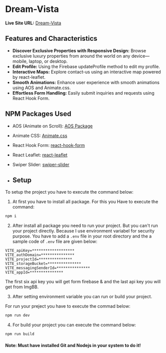 # Dream-Vista

**Live Site URL:** [Dream-Vista](https://dream-vista.web.app)


## Features and Characteristics

- **Discover Exclusive Properties with Responsive Design:** Browse exclusive luxury properties from around the world on any device—mobile, laptop, or desktop.
- **Edit Profile:** Using the Firebase updateProfile method to edit my profile.
- **Interactive Maps:** Explore contact-us using an interactive map powered by react-leaflet.
- **Smooth Animations:** Enhance user experience with smooth animations using AOS and Animate.css.
- **Effortless Form Handling:** Easily submit inquiries and requests using React Hook Form.


## NPM Packages Used

- AOS (Animate on Scroll): [AOS Package](https://www.npmjs.com/package/aos)
- Animate CSS: [Animate.css](https://animate.style/)
- React Hook Form: [react-hook-form](https://react-hook-form.com/)
- React Leaflet: [react-leaflet](https://react-leaflet.js.org/)
- Swiper Slider: [swiper-slider](https://swiperjs.com/)
  

- ## Setup

To setup the project you have to execute the command below:

1. At first you have to install all package. For this you Have to execute the command:

```sh
npm i
```

2. After install all package you need to run your project. But you can't run your project directly. Because I use environment variabel for security purpose. You have to add a `.env` file in your root directory and the a sample code of `.env` file are given below:

```.env
VITE_apiKey=*******************
VITE_authDomain=***************
VITE_projectId=***************
VITE_storageBucket=***************
VITE_messagingSenderId=***************
VITE_appId=***************
```

The first six api key you will get form firebase & and the last api key you will get from ImgBB.

3. After setting environment variable you can run or build your project.

For run your preject you have to execute the commad below:

```sh
npm run dev
```

4. For build your project you can execute the command below:

```sh
npm run build
```

#### Note: Must have installed Git and Nodejs in your system to do it!
